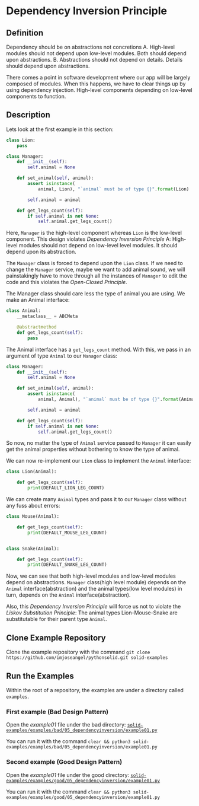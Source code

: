 # Dependency Inversion Principle

## Definition

Dependency should be on abstractions not concretions A. High-level modules should not depend upon low-level modules. Both should depend upon abstractions. B. Abstractions should not depend on details. Details should depend upon abstractions.

There comes a point in software development where our app will be largely composed of modules. When this happens, we have to clear things up by using dependency injection. High-level components depending on low-level components to function.

## Description

Lets look at the first example in this section:

```python
class Lion:
    pass

class Manager:
    def __init__(self):
        self.animal = None

    def set_animal(self, animal):
        assert isinstance(
            animal, Lion), "`animal` must be of type {}".format(Lion)

        self.animal = animal

    def get_legs_count(self):
        if self.animal is not None:
            self.animal.get_legs_count()
```

Here, `Manager` is the high-level component whereas `Lion` is the low-level component. This design violates *Dependency Inversion Principle* A: High-level modules should not depend on low-level level modules. It should depend upon its abstraction.

The `Manager` class is forced to depend upon the `Lion` class. If we need to change the `Manager` service, maybe we want to add animal sound, we will painstakingly have to move through all the instances of `Manager` to edit the code and this violates the *Open-Closed Principle*.

The Manager class should care less the type of animal you are using. We make an Animal interface:

```python
class Animal:
    __metaclass__ = ABCMeta

    @abstractmethod
    def get_legs_count(self):
        pass
```

The Animal interface has a `get_legs_count` method. With this, we pass in an argument of type `Animal` to our `Manager` class:

```python
class Manager:
    def __init__(self):
        self.animal = None

    def set_animal(self, animal):
        assert isinstance(
            animal, Animal), "`animal` must be of type {}".format(Animal)

        self.animal = animal

    def get_legs_count(self):
        if self.animal is not None:
            self.animal.get_legs_count()
```

So now, no matter the type of `Animal` service passed to `Manager` it can easily get the animal properties without bothering to know the type of animal.

We can now re-implement our `Lion` class to implement the `Animal` interface:

```python
class Lion(Animal):

    def get_legs_count(self):
        print(DEFAULT_LION_LEG_COUNT)
```

We can create many `Animal` types and pass it to our `Manager` class without any fuss about errors:

```python
class Mouse(Animal):

    def get_legs_count(self):
        print(DEFAULT_MOUSE_LEG_COUNT)


class Snake(Animal):

    def get_legs_count(self):
        print(DEFAULT_SNAKE_LEG_COUNT)
```

Now, we can see that both high-level modules and low-level modules depend on abstractions. `Manager` class(high level module) depends on the `Animal` interface(abstraction) and the animal types(low level modules) in turn,
depends on the `Animal` interface(abstraction).

Also, this *Dependency Inversion Principle* will force us not to violate the *Liskov Substitution Principle*:
The animal types Lion-Mouse-Snake are substitutable for their parent type `Animal`.

## Clone Example Repository

Clone the example repository with the command `git clone https://github.com/imjoseangel/pythonsolid.git solid-examples`

## Run the Examples

Within the root of a repository, the examples are under a directory called `examples`.

### First example (Bad Design Pattern)

Open the *example01* file under the bad directory: [`solid-examples/examples/bad/05_dependencyinversion/example01.py`](examples/bad/05_dependencyinversion/example01.py)

You can run it with the command `clear && python3 solid-examples/examples/bad/05_dependencyinversion/example01.py`

### Second example (Good Design Pattern)

Open the *example01* file under the good directory: [`solid-examples/examples/good/05_dependencyinversion/example01.py`](examples/good/05_dependencyinversion/example01.py)

You can run it with the command `clear && python3 solid-examples/examples/good/05_dependencyinversion/example01.py`
